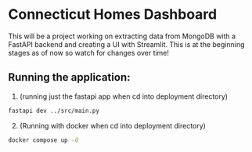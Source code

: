 # Connecticut Homes Dashboard

This will be a project working on extracting data from MongoDB with a FastAPI backend and creating a UI with Streamlit. This is at the beginning stages as of now so watch for changes over time!

## Running the application:
1. (running just the fastapi app when cd into deployment directory)
```bash 
fastapi dev ../src/main.py
```
2. (Running with docker when cd into deployment directory)
```bash
docker compose up -d
```